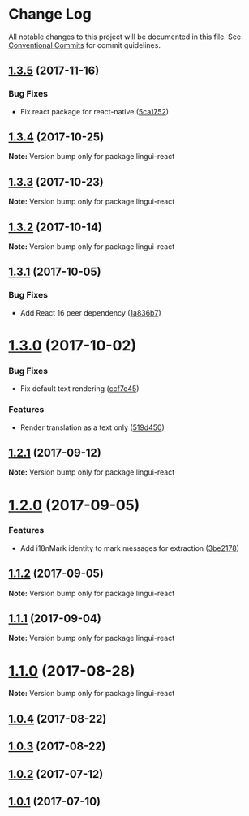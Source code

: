 # Change Log

All notable changes to this project will be documented in this file.
See [Conventional Commits](https://conventionalcommits.org) for commit guidelines.

<a name="1.3.5"></a>
## [1.3.5](https://github.com/lingui/js-lingui/compare/lingui-react@1.3.4...lingui-react@1.3.5) (2017-11-16)


### Bug Fixes

* Fix react package for react-native ([5ca1752](https://github.com/lingui/js-lingui/commit/5ca1752))




<a name="1.3.4"></a>
## [1.3.4](https://github.com/lingui/js-lingui/compare/lingui-react@1.3.3...lingui-react@1.3.4) (2017-10-25)




**Note:** Version bump only for package lingui-react

<a name="1.3.3"></a>
## [1.3.3](https://github.com/lingui/js-lingui/compare/lingui-react@1.3.2...lingui-react@1.3.3) (2017-10-23)




**Note:** Version bump only for package lingui-react

<a name="1.3.2"></a>
## [1.3.2](https://github.com/lingui/js-lingui/compare/lingui-react@1.3.1...lingui-react@1.3.2) (2017-10-14)




**Note:** Version bump only for package lingui-react

<a name="1.3.1"></a>
## [1.3.1](https://github.com/lingui/js-lingui/compare/lingui-react@1.3.0...lingui-react@1.3.1) (2017-10-05)


### Bug Fixes

* Add React 16 peer dependency ([1a836b7](https://github.com/lingui/js-lingui/commit/1a836b7))




<a name="1.3.0"></a>
# [1.3.0](https://github.com/lingui/js-lingui/compare/lingui-react@1.2.1...lingui-react@1.3.0) (2017-10-02)


### Bug Fixes

* Fix default text rendering ([ccf7e45](https://github.com/lingui/js-lingui/commit/ccf7e45))


### Features

* Render translation as a text only ([519d450](https://github.com/lingui/js-lingui/commit/519d450))




<a name="1.2.1"></a>
## [1.2.1](https://github.com/lingui/js-lingui/compare/lingui-react@1.2.0...lingui-react@1.2.1) (2017-09-12)




**Note:** Version bump only for package lingui-react

<a name="1.2.0"></a>
# [1.2.0](https://github.com/lingui/js-lingui/compare/lingui-react@1.1.2...lingui-react@1.2.0) (2017-09-05)


### Features

* Add i18nMark identity to mark messages for extraction ([3be2178](https://github.com/lingui/js-lingui/commit/3be2178))




<a name="1.1.2"></a>
## [1.1.2](https://github.com/lingui/js-lingui/compare/lingui-react@1.1.1...lingui-react@1.1.2) (2017-09-05)




**Note:** Version bump only for package lingui-react

<a name="1.1.1"></a>
## [1.1.1](https://github.com/lingui/js-lingui/compare/lingui-react@1.1.0...lingui-react@1.1.1) (2017-09-04)




**Note:** Version bump only for package lingui-react

<a name="1.1.0"></a>
# [1.1.0](https://github.com/lingui/js-lingui/compare/lingui-react@1.1.0-1...lingui-react@1.1.0) (2017-08-28)




**Note:** Version bump only for package lingui-react

<a name="1.0.4"></a>
## [1.0.4](https://github.com/lingui/js-lingui/compare/lingui-react@1.0.3...lingui-react@1.0.4) (2017-08-22)




<a name="1.0.3"></a>
## [1.0.3](https://github.com/lingui/js-lingui/compare/lingui-react@1.0.2...lingui-react@1.0.3) (2017-08-22)




<a name="1.0.2"></a>
## [1.0.2](https://github.com/lingui/js-lingui/compare/lingui-react@1.0.1...lingui-react@1.0.2) (2017-07-12)




<a name="1.0.1"></a>
## [1.0.1](https://github.com/lingui/js-lingui/compare/lingui-react@1.0.0...lingui-react@1.0.1) (2017-07-10)
